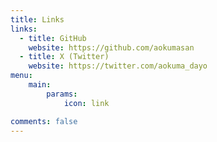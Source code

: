 ```yaml
---
title: Links
links:
  - title: GitHub
    website: https://github.com/aokumasan
  - title: X (Twitter)
    website: https://twitter.com/aokuma_dayo
menu:
    main: 
        params:
            icon: link

comments: false
---
```

